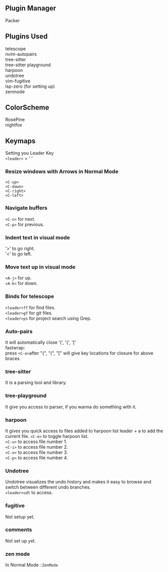## Plugin Manager
Packer

## Plugins Used
telescope <br/>
nvim-autopairs <br/>
tree-sitter <br/>
tree-sitter playground <br/>
harpoon <br/>
undotree <br/>
vim-fugitive <br/>
lsp-zero (for setting up) <br/>
zenmode <br/>

## ColorScheme 
RosePine <br/>
nightfox

## Keymaps

Setting you Leader Key <br>
`<leader>` = ' '

### Resize windows with Arrows in Normal Mode
`<C-up>`<br>
`<C-down>`<br>
`<C-right>`<br>
`<C-left>`

### Navigate buffers
`<C-n>` for next.<br>
`<C-p>` for previous.

### Indent text in visual mode
'>' to go right.<br>
'<' to go left.

### Move text up in visual mode 
`<A-j>` for up.<br>
`<A-k>` for down.<br>

### Binds for telescope
`<leader>ff` for find files.<br>
`<leader>gf` for git files.<br>
`<leader>ps` for project search using Grep.<br>

### Auto-pairs
It will automatically close '(', '{', '[' <br/>
fastwrap:<br>
press `<C-e>`after "{", "(", "[" will give key locations for closure for above braces<br/>

### tree-sitter
It is a parsing tool and library.

### tree-playground
It give you access to parser, if you wanna do something with it.

### harpoon
It gives you quick access to files added to harpoon list
leader + a to add the current file.
`<C-e>` to toggle harpoon list.<br>
`<C-u>` to access file number 1.<br>
`<C-i>` to access file number 2.<br>
`<C-o>` to access file number 3.<br>
`<C-p>` to access file number 4.<br>

### Undotree
Undotree visualizes the undo history and makes it easy to browse and switch between different undo branches.<br/>
`<leader>udt` to access.

### fugitive 
Not setup yet.<br>

### comments
Not set up yet.

### zen mode
In Normal Mode
`:ZenMode`
